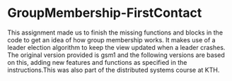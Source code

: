 GroupMembership-FirstContact
============================

This assignment made us to finish the missing functions and blocks in the code to get an idea of how group membership works. It makes use of a leader election algorithm to keep the view updated when a leader crashes. The original version provided is gsm1 and the following versions are based on this, adding new features and functions as specified in the instructions.This was also part of the distributed systems course at KTH.
